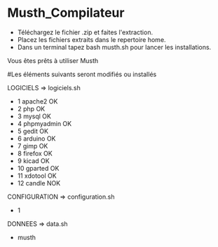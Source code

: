 # Musth_Compilateur

- Téléchargez le fichier .zip et faites l'extraction.
- Placez les fichiers extraits dans le repertoire home.
- Dans un terminal tapez bash musth.sh pour lancer les installations.

Vous êtes prêts à utiliser Musth


#Les éléments suivants seront modifiés ou installés

LOGICIELS => logiciels.sh
- 1 apache2       OK
- 2 php           OK
- 3 mysql         OK
- 4 phpmyadmin    OK
- 5 gedit         OK
- 6 arduino       OK
- 7 gimp          OK 
- 8 firefox       OK
- 9 kicad         OK
- 10 gparted      OK
- 11 xdotool      OK
- 12 candle       NOK

CONFIGURATION => configuration.sh
- 1

DONNEES => data.sh
- musth
